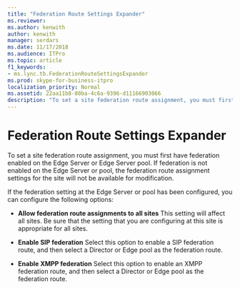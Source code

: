 ```yaml
---
title: "Federation Route Settings Expander"
ms.reviewer: 
ms.author: kenwith
author: kenwith
manager: serdars
ms.date: 11/17/2018
ms.audience: ITPro
ms.topic: article
f1_keywords:
- ms.lync.tb.FederationRouteSettingsExpander
ms.prod: skype-for-business-itpro
localization_priority: Normal
ms.assetid: 22aa11b8-80ba-4c6a-9396-d11166903066
description: "To set a site federation route assignment, you must first have federation enabled on the Edge Server or Edge Server pool. If federation is not enabled on the Edge Server or pool, the federation route assignment settings for the site will not be available for modification."
---
```


# Federation Route Settings Expander
 
To set a site federation route assignment, you must first have federation enabled on the Edge Server or Edge Server pool. If federation is not enabled on the Edge Server or pool, the federation route assignment settings for the site will not be available for modification.
  

If the federation setting at the Edge Server or pool has been configured, you can configure the following options: 
  
- **Allow federation route assignments to all sites** This setting will affect all sites. Be sure that the setting that you are configuring at this site is appropriate for all sites.
    
- **Enable SIP federation** Select this option to enable a SIP federation route, and then select a Director or Edge pool as the federation route.
    
- **Enable XMPP federation** Select this option to enable an XMPP federation route, and then select a Director or Edge pool as the federation route.
    

